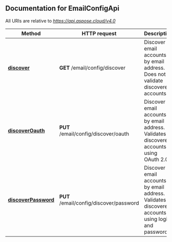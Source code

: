 ## Documentation for EmailConfigApi

All URIs are relative to *https://api.aspose.cloud/v4.0*

Method | HTTP request | Description
------ | ------------ | -----------
[**discover**](EmailConfigApi.md#discover) | **GET** /email/config/discover | Discover email accounts by email address. Does not validate discovered accounts.
[**discoverOauth**](EmailConfigApi.md#discoverOauth) | **PUT** /email/config/discover/oauth | Discover email accounts by email address. Validates discovered accounts using OAuth 2.0.
[**discoverPassword**](EmailConfigApi.md#discoverPassword) | **PUT** /email/config/discover/password | Discover email accounts by email address. Validates discovered accounts using login and password.

